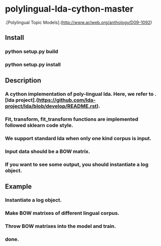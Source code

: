# polylingual-lda-cython-master

.[Polylingual Topic Models].(http://www.aclweb.org/anthology/D09-1092)


## Install 
### python setup.py build
### python setup.py install

## Description
### A cython implementation of poly-lingual lda. Here, we refer to .[lda project].(https://github.com/lda-project/lda/blob/develop/README.rst).
### Fit, transform, fit_transform functions are implemented followed sklearn code style.  
### We support standard lda when only one kind corpus is input.
### Input data should be a BOW matrix. 
### If you want to see some output, you should instantiate a log object. 


## Example
### Instantiate a log object.
### Make BOW matrixes of different lingual corpus.
### Throw BOW matrixes into the model and train.
### done.

